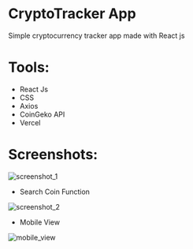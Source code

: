 # CryptoTracker App
Simple cryptocurrency tracker app made with React js

# Tools: 
  - React Js
  - CSS
  - Axios
  - CoinGeko API
  - Vercel
  
# Screenshots:

<img src="https://i.ibb.co/JqFnGRt/screely-1630436256160.png" alt="screenshot_1" /><br>

- Search Coin Function

<img src="https://i.ibb.co/LtC6w6d/screely-1630436283113.png" alt="screenshot_2" /><br>

- Mobile View

<img src="https://i.ibb.co/82qfHHz/screely-1630436909332.png" alt="mobile_view" />
